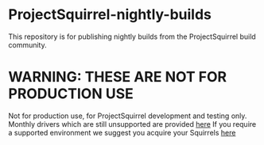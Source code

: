 # ProjectSquirrel-nightly-builds
This repository is for publishing nightly builds from the ProjectSquirrel build community.

# WARNING: THESE ARE NOT FOR PRODUCTION USE

Not for production use, for ProjectSquirrel development and testing only.
Monthly drivers which are still unsupported are provided [here](https://github.com/AdoptOpenJDK/openjdk-nightly/releases) 
If you require a supported environment we suggest you acquire your Squirrels [here](https://www.dorsetwildlifetrust.org.uk/redsquirreladoption.html)
